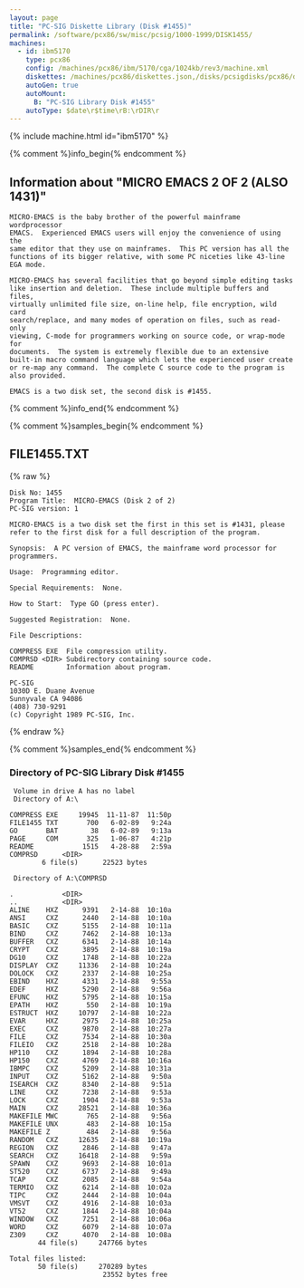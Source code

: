 ```yaml
---
layout: page
title: "PC-SIG Diskette Library (Disk #1455)"
permalink: /software/pcx86/sw/misc/pcsig/1000-1999/DISK1455/
machines:
  - id: ibm5170
    type: pcx86
    config: /machines/pcx86/ibm/5170/cga/1024kb/rev3/machine.xml
    diskettes: /machines/pcx86/diskettes.json,/disks/pcsigdisks/pcx86/diskettes.json
    autoGen: true
    autoMount:
      B: "PC-SIG Library Disk #1455"
    autoType: $date\r$time\rB:\rDIR\r
---
```


{% include machine.html id="ibm5170" %}

{% comment %}info_begin{% endcomment %}

## Information about "MICRO EMACS 2 OF 2 (ALSO 1431)"

    MICRO-EMACS is the baby brother of the powerful mainframe wordprocessor
    EMACS.  Experienced EMACS users will enjoy the convenience of using the
    same editor that they use on mainframes.  This PC version has all the
    functions of its bigger relative, with some PC niceties like 43-line
    EGA mode.
    
    MICRO-EMACS has several facilities that go beyond simple editing tasks
    like insertion and deletion.  These include multiple buffers and files,
    virtually unlimited file size, on-line help, file encryption, wild card
    search/replace, and many modes of operation on files, such as read-only
    viewing, C-mode for programmers working on source code, or wrap-mode for
    documents.  The system is extremely flexible due to an extensive
    built-in macro command language which lets the experienced user create
    or re-map any command.  The complete C source code to the program is
    also provided.
    
    EMACS is a two disk set, the second disk is #1455.
{% comment %}info_end{% endcomment %}

{% comment %}samples_begin{% endcomment %}

## FILE1455.TXT

{% raw %}
```
Disk No: 1455
Program Title:  MICRO-EMACS (Disk 2 of 2)
PC-SIG version: 1

MICRO-EMACS is a two disk set the first in this set is #1431, please
refer to the first disk for a full description of the program.

Synopsis:  A PC version of EMACS, the mainframe word processor for
programmers.

Usage:  Programming editor.

Special Requirements:  None.

How to Start:  Type GO (press enter).

Suggested Registration:  None.

File Descriptions:

COMPRESS EXE  File compression utility.
COMPRSD <DIR> Subdirectory containing source code.
README        Information about program.

PC-SIG
1030D E. Duane Avenue
Sunnyvale CA 94086
(408) 730-9291
(c) Copyright 1989 PC-SIG, Inc.

```
{% endraw %}

{% comment %}samples_end{% endcomment %}

### Directory of PC-SIG Library Disk #1455

     Volume in drive A has no label
     Directory of A:\

    COMPRESS EXE     19945  11-11-87  11:50p
    FILE1455 TXT       700   6-02-89   9:24a
    GO       BAT        38   6-02-89   9:13a
    PAGE     COM       325   1-06-87   4:21p
    README            1515   4-28-88   2:59a
    COMPRSD      <DIR>    
            6 file(s)      22523 bytes

     Directory of A:\COMPRSD

    .            <DIR>    
    ..           <DIR>    
    ALINE    HXZ      9391   2-14-88  10:10a
    ANSI     CXZ      2440   2-14-88  10:10a
    BASIC    CXZ      5155   2-14-88  10:11a
    BIND     CXZ      7462   2-14-88  10:13a
    BUFFER   CXZ      6341   2-14-88  10:14a
    CRYPT    CXZ      3895   2-14-88  10:19a
    DG10     CXZ      1748   2-14-88  10:22a
    DISPLAY  CXZ     11336   2-14-88  10:24a
    DOLOCK   CXZ      2337   2-14-88  10:25a
    EBIND    HXZ      4331   2-14-88   9:55a
    EDEF     HXZ      5290   2-14-88   9:56a
    EFUNC    HXZ      5795   2-14-88  10:15a
    EPATH    HXZ       550   2-14-88  10:19a
    ESTRUCT  HXZ     10797   2-14-88  10:22a
    EVAR     HXZ      2975   2-14-88  10:25a
    EXEC     CXZ      9870   2-14-88  10:27a
    FILE     CXZ      7534   2-14-88  10:30a
    FILEIO   CXZ      2518   2-14-88  10:28a
    HP110    CXZ      1894   2-14-88  10:28a
    HP150    CXZ      4769   2-14-88  10:16a
    IBMPC    CXZ      5209   2-14-88  10:31a
    INPUT    CXZ      5162   2-14-88   9:50a
    ISEARCH  CXZ      8340   2-14-88   9:51a
    LINE     CXZ      7238   2-14-88   9:53a
    LOCK     CXZ      1904   2-14-88   9:53a
    MAIN     CXZ     28521   2-14-88  10:36a
    MAKEFILE MWC       765   2-14-88   9:56a
    MAKEFILE UNX       483   2-14-88  10:15a
    MAKEFILE Z         484   2-14-88   9:56a
    RANDOM   CXZ     12635   2-14-88  10:19a
    REGION   CXZ      2846   2-14-88   9:47a
    SEARCH   CXZ     16418   2-14-88   9:59a
    SPAWN    CXZ      9693   2-14-88  10:01a
    ST520    CXZ      6737   2-14-88   9:49a
    TCAP     CXZ      2085   2-14-88   9:54a
    TERMIO   CXZ      6214   2-14-88  10:02a
    TIPC     CXZ      2444   2-14-88  10:04a
    VMSVT    CXZ      4916   2-14-88  10:03a
    VT52     CXZ      1844   2-14-88  10:04a
    WINDOW   CXZ      7251   2-14-88  10:06a
    WORD     CXZ      6079   2-14-88  10:07a
    Z309     CXZ      4070   2-14-88  10:08a
           44 file(s)     247766 bytes

    Total files listed:
           50 file(s)     270289 bytes
                           23552 bytes free
